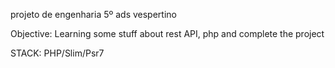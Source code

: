 projeto de engenharia 5º ads vespertino

Objective: Learning some stuff about rest API, php and complete the project

STACK:
PHP/Slim/Psr7

